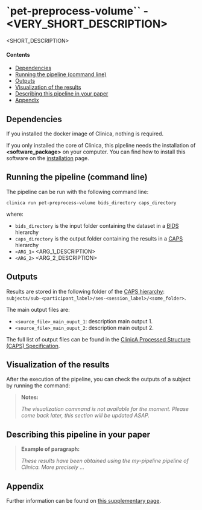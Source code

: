 # `pet-preprocess-volume`` - <VERY_SHORT_DESCRIPTION>

<SHORT_DESCRIPTION>


#### Contents

- [Dependencies](#dependencies)
- [Running the pipeline (command line)](#running-the-pipeline-command-line)
- [Outputs](#outputs)
- [Visualization of the results](#visualization-of-the-results)
- [Describing this pipeline in your paper](#describing-this-pipeline-in-your-paper)
- [Appendix](#appendix)


## Dependencies

If you installed the docker image of Clinica, nothing is required.

If you only installed the core of Clinica, this pipeline needs the installation of **<software_package>** on your computer. You can find how to install this software on the [installation](docs/BeforeYouInstall) page.

## Running the pipeline (command line)
The pipeline can be run with the following command line:
```
clinica run pet-preprocess-volume bids_directory caps_directory
```
where:
- `bids_directory` is the input folder containing the dataset in a [BIDS](docs/BIDS) hierarchy
- `caps_directory` is the output folder containing the results in a [CAPS](docs/CAPS) hierarchy
- `<ARG_1>` <ARG_1_DESCRIPTION>
- `<ARG_2>` <ARG_2_DESCRIPTION>

## Outputs

Results are stored in the following folder of the [CAPS hierarchy](docs/CAPS): `subjects/sub-<participant_label>/ses-<session_label>/<some_folder>`.

The main output files are:
- `<source_file>_main_ouput_1`: description main output 1.
- `<source_file>_main_ouput_2`: description main output 2.

The full list of output files can be found in the [ClinicA Processed Structure (CAPS) Specification](https://docs.google.com/document/d/14mjXbqRceHK0fD0BIONniLK713zY7DbQHJEV7kxqsd8/edit#heading=h.f4ddnk971gkn).


## Visualization of the results
After the execution of the pipeline, you can check the outputs of a subject by running the command:
> **Notes:**
>
> _The visualization command is not available for the moment. Please come back later, this section will be updated ASAP._


## Describing this pipeline in your paper

> **Example of paragraph:**
>
>_These results have been obtained using the my-pipeline pipeline of Clinica. More precisely ..._

## Appendix
Further information can be found on [this supplementary page](docs/Pipelines/<My_Pipeline_Appendix>).